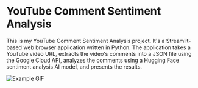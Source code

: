 # YouTube Comment Sentiment Analysis

This is my YouTube Comment Sentiment Analysis project. It's a Streamlit-based web browser application written in Python. The application takes a YouTube video URL, extracts the video's comments into a JSON file using the Google Cloud API, analyzes the comments using a Hugging Face sentiment analysis AI model, and presents the results. 

![Example GIF](demo.gif)
